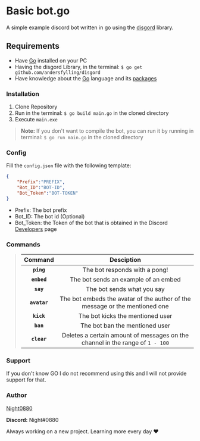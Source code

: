 # Basic bot.go

A simple example discord bot written in go using the [disgord](https://github.com/andersfylling/disgord) library.

## Requirements

- Have [Go](https://golang.org/) installed on your PC
- Having the disgord Library, in the terminal: `$ go get github.com/andersfylling/disgord`
- Have knowledge about the [Go](https://golang.org/) language and its [packages](https://golang.org/pkg/)


### Installation

1. Clone Repository
2. Run in the terminal: `$ go build main.go` in the cloned directory
3. Execute `main.exe`

> **Note:** If you don't want to compile the bot, you can run it by running in terminal: `$ go run main.go` in the cloned directory

### Config

Fill the `config.json` file with the following template:

```json
{
    "Prefix":"PREFIX",
    "Bot_ID":"BOT-ID",
    "Bot_Token":"BOT-TOKEN"
}
```
- Prefix: The bot prefix
- Bot_ID: The bot id (Optional)
- Bot_Token: the Token of the bot that is obtained in the Discord [Developers](https://discordapp.com/developers/applications) page

### Commands

> | Command | Desciption | 
> | :---------------: | :----------------: | 
> | **```ping```** | The bot responds with a pong! | 
> | **```embed```** | The bot sends an example of an embed | 
> | **```say```** | The bot sends what you say | 
> | **```avatar```** | The bot embeds the avatar of the author of the message or the mentioned one | 
> | **```kick```** | The bot kicks the mentioned user |
> | **```ban```** | The bot ban the mentioned user |
> | **```clear```**| Deletes a certain amount of messages on the channel in the range of `1 - 100` |
### Support

If you don't know GO I do not recommend using this and I will not provide support for that.

### Author

[Night0880](https://github.com/Night0880)

**Discord:** Night#0880

Always working on a new project. Learning more every day ♥